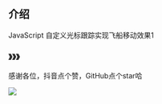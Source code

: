 ## 介绍
JavaScript 自定义光标跟踪实现飞船移动效果1
### 》》》
感谢各位，抖音点个赞，GitHub点个star哈

![](https://p3-sign.douyinpic.com/tos-cn-i-0004/1d2bf06441234248adf7737d47deb090~c5_300x400.jpeg?x-expires=1666670400&x-signature=d1mvz5%2BVnA%2BGDG0%2BWf34A0iTD6s%3D&from=3213915784_large&s=PackSourceEnum_PUBLISH&se=false&sc=cover&l=20221011124723010212140162363AF4AF)
